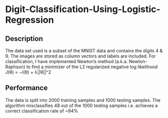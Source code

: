 # Digit-Classification-Using-Logistic-Regression

## Description

The data set used is a subset of the MNIST data and contains the digits 4 & 9.
The images are stored as column vectors and labels are included.
For classification, I have implemented Newton’s method (a.k.a. Newton-Raphson) to find a minimizer of the L2 regularized negative log likelihood J(θ) = −l(θ) + λ||θ||^2

## Performance
The data is split into 2000 training samples and 1000 testing samples. 
The algorithm misclassifies 48 out of the 1000 testing samples i.e. achieves a correct classification rate of ~94%
